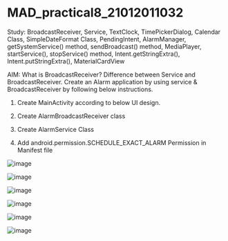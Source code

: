 # MAD_practical8_21012011032

Study: BroadcastReceiver, Service, TextClock, TimePickerDialog, Calendar Class, SimpleDateFormat Class, PendingIntent, AlarmManager, getSystemService() method, sendBroadcast() method, MediaPlayer, startService(), stopService() method, Intent.getStringExtra(), Intent.putStringExtra(), MaterialCardView

AIM: What is BroadcastReceiver? Difference between Service and BroadcastReceiver. Create an Alarm application by using service & BroadcastReceiver by following below instructions.

1.	Create MainActivity according to below UI design.
   
2.	Create AlarmBroadcastReceiver class
   
3.	Create AlarmService Class
   
4.	Add android.permission.SCHEDULE_EXACT_ALARM Permission in Manifest file

![image](https://github.com/JaviyaShreya/MAD_practical8_21012011032/assets/98646013/a293baec-9f08-4eb6-bf53-566d1c196636)

![image](https://github.com/JaviyaShreya/MAD_practical8_21012011032/assets/98646013/8531cde9-c0e0-4f92-8214-2010fe7a3938)

![image](https://github.com/JaviyaShreya/MAD_practical8_21012011032/assets/98646013/0fb0746e-cbac-4f44-89f9-ef45d3abbf2e)

![image](https://github.com/JaviyaShreya/MAD_practical8_21012011032/assets/98646013/fe2606ac-0d0a-4038-966c-360c145b4fa6)

![image](https://github.com/JaviyaShreya/MAD_practical8_21012011032/assets/98646013/62268c5c-5afd-4e77-8d97-8a0a51489de2)

![image](https://github.com/JaviyaShreya/MAD_practical8_21012011032/assets/98646013/fcf0c440-d2fc-4ff0-a577-d0d6a91c051d)
